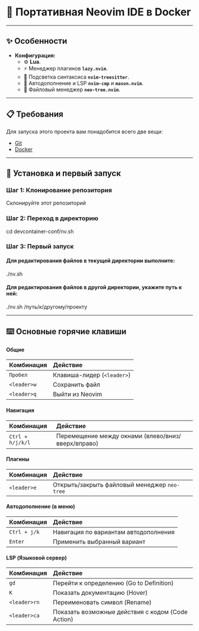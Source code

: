 # 🚀 Портативная Neovim IDE в Docker

---

## ✨ Особенности

* **Конфигурация:**
    * ⚙️ **Lua**.
    * ⚡️ Менеджер плагинов **`lazy.nvim`**.
    * 🎨 Подсветка синтаксиса **`nvim-treesitter`**.
    * 🧠 Автодополнение и LSP **`nvim-cmp`** и **`mason.nvim`**.
    * 🌳 Файловый менеджер **`neo-tree.nvim`**.

---

## 📋 Требования

Для запуска этого проекта вам понадобится всего две вещи:
* [Git](https://git-scm.com/)
* [Docker](https://www.docker.com/)

---

## 🚀 Установка и первый запуск


### Шаг 1: Клонирование репозитория

Склонируйте этот репозиторий

### Шаг 2: Переход в директорию
cd devcontainer-conf/nv.sh

### Шаг 3: Первый запуск

#### Для редактирования файлов в текущей директории выполните:
./nv.sh

#### Для редактирования файлов в другой директории, укажите путь к ней:
./nv.sh /путь/к/другому/проекту

---

## ⌨️ Основные горячие клавиши

#### Общие
| Комбинация | Действие |
| :--- | :--- |
| `Пробел` | Клавиша-лидер (`<leader>`) |
| `<leader>w` | Сохранить файл |
| `<leader>q` | Выйти из Neovim |

#### Навигация
| Комбинация | Действие |
| :--- | :--- |
| `Ctrl + h/j/k/l`| Перемещение между окнами (влево/вниз/вверх/вправо) |

#### Плагины
| Комбинация | Действие |
| :--- | :--- |
| `<leader>e` | Открыть/закрыть файловый менеджер `neo-tree` |

#### Автодополнение (в меню)
| Комбинация | Действие |
| :--- | :--- |
| `Ctrl + j/k` | Навигация по вариантам автодополнения |
| `Enter` | Применить выбранный вариант |

#### LSP (Языковой сервер)
| Комбинация | Действие |
| :--- | :--- |
| `gd` | Перейти к определению (Go to Definition) |
| `K` | Показать документацию (Hover) |
| `<leader>rn` | Переименовать символ (Rename) |
| `<leader>ca` | Показать возможные действия с кодом (Code Action) |